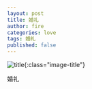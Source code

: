 ```yaml
---
layout: post
title: 婚礼
author: fire
categories: love 
tags: 婚礼
published: false
---
```


![title](http://image.sideproject.cn/title/title_028.jpg){:class="image-title"}

婚礼

